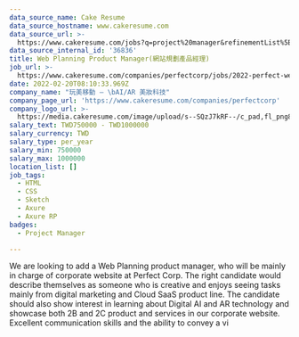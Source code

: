```yaml
---
data_source_name: Cake Resume
data_source_hostname: www.cakeresume.com
data_source_url: >-
  https://www.cakeresume.com/jobs?q=project%20manager&refinementList%5Blang_name%5D%5B0%5D=English&refinementList%5Bsalary_type%5D=per_year&range%5Bsalary_range%5D%5Bmin%5D=1000000&page=2
data_source_internal_id: '36836'
title: Web Planning Product Manager(網站規劃產品經理)
job_url: >-
  https://www.cakeresume.com/companies/perfectcorp/jobs/2022-perfect-web-product-manager
date: 2022-02-20T08:10:33.969Z
company_name: "玩美移動 — \bAI/AR 美妝科技"
company_page_url: 'https://www.cakeresume.com/companies/perfectcorp'
company_logo_url: >-
  https://media.cakeresume.com/image/upload/s--SQzJ7kRF--/c_pad,fl_png8,h_200,w_200/v1623905352/sevpdzfaqay0zctp878m.png
salary_text: TWD750000 - TWD1000000
salary_currency: TWD
salary_type: per_year
salary_min: 750000
salary_max: 1000000
location_list: []
job_tags:
  - HTML
  - CSS
  - Sketch
  - Axure
  - Axure RP
badges:
  - Project Manager

---
```


We are looking to add a Web Planning product manager, who will be mainly in charge of corporate website at Perfect Corp. The right candidate would describe themselves as someone who is creative and enjoys seeing tasks mainly from digital marketing and Cloud SaaS product line. The candidate should also show interest in learning about Digital AI and AR technology and showcase both 2B and 2C product and services in our corporate website. Excellent communication skills and the ability to convey a vi